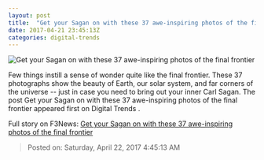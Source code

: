 ```yaml
---
layout: post
title:  "Get your Sagan on with these 37 awe-inspiring photos of the final frontier"
date: 2017-04-21 23:45:13Z
categories: digital-trends
---
```


![Get your Sagan on with these 37 awe-inspiring photos of the final frontier](http://icdn4.digitaltrends.com/image/europa-april-2017-1200x630-c.jpg)

Few things instill a sense of wonder quite like the final frontier. These 37 photographs show the beauty of Earth, our solar system, and far corners of the universe -- just in case you need to bring out your inner Carl Sagan. The post Get your Sagan on with these 37 awe-inspiring photos of the final frontier appeared first on Digital Trends .


Full story on F3News: [Get your Sagan on with these 37 awe-inspiring photos of the final frontier](http://www.f3nws.com/n/daXgXF)

> Posted on: Saturday, April 22, 2017 4:45:13 AM
